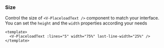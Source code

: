 ### Size

Control the size of `<V-PlaceloadText />` component to match your interface.
You can set the `height` and the `width` properties according your needs

<!--code-->

```vue
<template>
  <V-PlaceloadText :lines="5" width="75%" last-line-width="25%" />
</template>
```

<!--/code-->

<!--example-->

<V-PlaceloadText :lines="5" width="75%" last-line-width="25%" />

<!--/example-->
